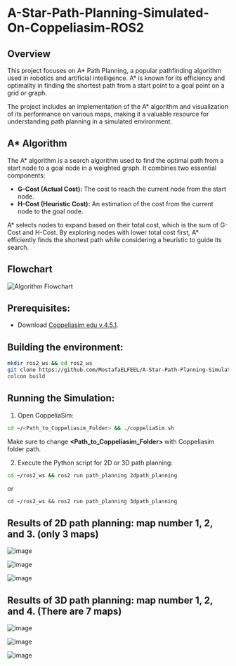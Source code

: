 # A-Star-Path-Planning-Simulated-On-Coppeliasim-ROS2

## Overview

This project focuses on A* Path Planning, a popular pathfinding algorithm used in robotics and artificial intelligence. A* is known for its efficiency and optimality in finding the shortest path from a start point to a goal point on a grid or graph.

The project includes an implementation of the A* algorithm and visualization of its performance on various maps, making it a valuable resource for understanding path planning in a simulated environment.

## A* Algorithm

The A* algorithm is a search algorithm used to find the optimal path from a start node to a goal node in a weighted graph. It combines two essential components:

- **G-Cost (Actual Cost):** The cost to reach the current node from the start node.
- **H-Cost (Heuristic Cost):** An estimation of the cost from the current node to the goal node.

A* selects nodes to expand based on their total cost, which is the sum of G-Cost and H-Cost. By exploring nodes with lower total cost first, A* efficiently finds the shortest path while considering a heuristic to guide its search.

## Flowchart

![Algorithm Flowchart](https://user-images.githubusercontent.com/106331831/236201740-8626b4d5-e1f8-4ea8-aebe-7ddca2a3137e.png)


## Prerequisites:

- Download [Coppeliasim edu v.4.5.1](https://www.coppeliarobotics.com/files/V4_5_1_rev4/CoppeliaSim_Edu_V4_5_1_rev4_Ubuntu22_04.tar.xz).


## Building the environment:
```bash
mkdir ros2_ws && cd ros2_ws
git clone https://github.com/MostafaELFEEL/A-Star-Path-Planning-Simulated-On-Coppeliasim-ROS2.git
colcon build
```

## Running the Simulation:

1. Open CoppeliaSim:
```bash
cd ~/<Path_to_Coppeliasim_Folder> && ./coppeliaSim.sh
```
Make sure to change **<Path_to_Coppeliasim_Folder>** with Coppeliasim folder path.

2. Execute the Python script for 2D or 3D path planning:
```bash
cd ~/ros2_ws && ros2 run path_planning 2dpath_planning
```
or
```
cd ~/ros2_ws && ros2 run path_planning 3dpath_planning
```

## Results of 2D path planning: map number 1, 2, and 3. (only 3 maps)

![image](https://github.com/MostafaELFEEL/A-Star-Path-Planning-Simulated-On-Coppeliasim-ROS2/assets/106331831/4ad2011e-c6b5-46e1-8b69-a54fc7ef0598)


![image](https://github.com/MostafaELFEEL/A-Star-Path-Planning-Simulated-On-Coppeliasim-ROS2/assets/106331831/2cfe8d47-03cb-4798-81f3-1c1def461475)


![image](https://github.com/MostafaELFEEL/A-Star-Path-Planning-Simulated-On-Coppeliasim-ROS2/assets/106331831/0f739be7-4cce-4fbe-b807-a51ee76470e1)

## Results of 3D path planning: map number 1, 2, and 4. (There are 7 maps)

![image](https://github.com/MostafaELFEEL/A-Star-Path-Planning-Simulated-On-Coppeliasim-ROS2/assets/106331831/c510a2df-8766-43c7-825f-942b0919e614)

![image](https://github.com/MostafaELFEEL/A-Star-Path-Planning-Simulated-On-Coppeliasim-ROS2/assets/106331831/ef573883-d48d-4060-87a6-8582c464e189)

![image](https://github.com/MostafaELFEEL/A-Star-Path-Planning-Simulated-On-Coppeliasim-ROS2/assets/106331831/3a9fc7f5-77f2-4ae3-a3c4-fc69b3258bbf)





